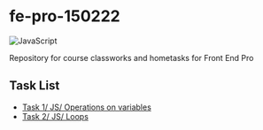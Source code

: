 # fe-pro-150222
![JavaScript](https://img.shields.io/badge/javascript-%23323330.svg?style=for-the-badge&logo=javascript&logoColor=%23F7DF1E)

Repository for course classworks and hometasks for Front End Pro 

## Task List
- [Task 1/ JS/ Operations on variables](https://github.com/Helgen97/fe-pro-26.05.22/tree/main/Lesson_1)
- [Task 2/ JS/ Loops](https://github.com/Helgen97/fe-pro-26.05.22/tree/main/Lesson_2)
